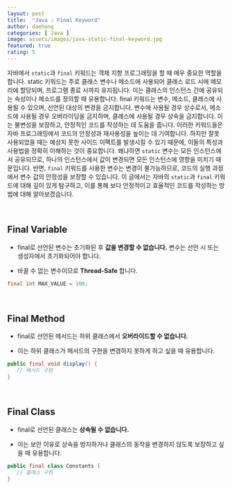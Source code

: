 ```yaml
---
layout: post
title:  "Java : Final Keyword"
author: daehong
categories: [ Java ]
image: assets/images/java-static-final-keyword.jpg
featured: true
rating: 5
---
```


자바에서 `static`과 `final` 키워드는 객체 지향 프로그래밍을 할 때 매우 중요한 역할을 합니다. static 키워드는 주로 클래스 변수나 메소드에 사용되어 클래스 로드 시에 메모리에 할당되며, 프로그램 종료 시까지 유지됩니다. 이는 클래스의 인스턴스 간에 공유되는 속성이나 메소드를 정의할 때 유용합니다.
final 키워드는 변수, 메소드, 클래스에 사용될 수 있으며, 선언된 대상의 변경을 금지합니다. 변수에 사용될 경우 상수로서, 메소드에 사용될 경우 오버라이딩을 금지하며, 클래스에 사용될 경우 상속을 금지합니다. 이는 불변성을 보장하고, 안정적인 코드를 작성하는 데 도움을 줍니다.
이러한 키워드들은 자바 프로그래밍에서 코드의 안정성과 재사용성을 높이는 데 기여합니다. 하지만 잘못 사용되었을 때는 예상치 못한 사이드 이펙트를 발생시킬 수 있기 때문에, 이들의 특성과 사용법을 정확히 이해하는 것이 중요합니다.
왜냐하면 `static` 변수는 모든 인스턴스에서 공유되므로, 하나의 인스턴스에서 값이 변경되면 모든 인스턴스에 영향을 미치기 때문입니다. 반면, `final` 키워드를 사용한 변수는 변경이 불가능하므로, 코드의 실행 과정에서 변수 값의 안정성을 보장할 수 있습니다.
이 글에서는 자바의 `static`과 `final` 키워드에 대해 깊이 있게 탐구하고, 이를 통해 보다 안정적이고 효율적인 코드를 작성하는 방법에 대해 알아보겠습니다.

<br>

## Final Variable

 - final로 선언된 변수는 초기화된 후 **값을 변경할 수 없습니다.** 변수는 선언 시 또는 생성자에서 초기화되어야 합니다.

 - 바꿀 수 없는 변수이므로 **Thread-Safe** 합니다.
 
 ```java
 final int MAX_VALUE = 100;
 ```

<br>
 
## Final Method

 - final로 선언된 메서드는 하위 클래스에서 **오버라이드할 수 없습니다.**
 
 - 이는 하위 클래스가 메서드의 구현을 변경하지 못하게 하고 싶을 때 유용합니다.
 
 ```java
 public final void display() {
    // 메서드 구현
 }
 ```

<br>

## Final Class

 - final로 선언된 클래스는 **상속될 수 없습니다.**
 
 - 이는 보안 이유로 상속을 방지하거나 클래스의 동작을 변경하지 않도록 보장하고 싶을 때 유용합니다.
 
 ```java
 public final class Constants {
    // 클래스 구현
 }
 ```